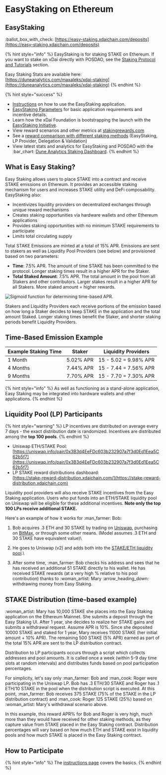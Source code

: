# EasyStaking on Ethereum

## EasyStaking

:ballot\_box\_with\_check: [https://easy-staking.xdaichain.com/deposits](https://easy-staking.xdaichain.com/deposits)

{% hint style="info" %}
EasyStaking is for staking STAKE on Ethereum. If you want to stake on xDai directly with POSDAO, see the [Staking Protocol and Tutorials](../staking-protocol/) section.

Easy Staking Stats are available here:\
[https://duneanalytics.com/maxaleks/xdai-staking](https://duneanalytics.com/maxaleks/xdai-staking)
{% endhint %}

{% hint style="success" %}
* [Instructions](instructions/) on how to use the EasyStaking application.
* [EasyStaking Parameters](easy-staking-parameters.md) for basic application requirements and incentive details.
* Learn how the xDai Foundation is bootstrapping the launch with the [EasyStaking Initiative](../../about-gc/news-and-information/project-updates/easystaking-launch-initiative.md).
* View reward scenarios and other metrics at [stakingrewards.com](https://www.stakingrewards.com/earn/xdai/calculate)&#x20;
* See a [reward comparison with different staking methods](../stake-token/stake-reward-mechanics/staking-rewards-comparison.md) (EasyStaking, LP Provider, Delegation & Validation)
* View latest stats and analytics for EasyStaking and POSDAO with the :bar\_chart: [Dune Analytics Staking Dashboard](https://www.duneanalytics.com/maxaleks/xdai-staking).
{% endhint %}

## What is Easy Staking?

Easy Staking allows users to place STAKE into a contract and receive STAKE emissions on Ethereum. It provides an accessible staking mechanism for users and increases STAKE utility and DeFi composability. EasyStaking also:

* Incentivizes liquidity providers on decentralized exchanges through unique reward mechanisms
* Creates staking opportunities via hardware wallets and other Ethereum applications
* Provides staking opportunities with no minimum STAKE requirements to participate
* Limits total circulating supply

Total STAKE Emissions are minted at a total of 15% APR. Emissions are sent to stakers as well as Liquidity Pool Providers (see below) and provisioned based on two parameters:

* **Time**: 7.5% APR. The amount of time STAKE has been committed to the protocol. Longer staking times result in a higher APR for the Staker.
* **Total Staked Amount**: 7.5% APR. The total amount in the pool from all Stakers and other contributors. Larger stakes result in a higher APR for all Stakers. More staked amount = higher rewards.

![Sigmoid function for determining time-based APR.](../../.gitbook/assets/Sigmoid\_With\_Parameters.png)

Stakers and Liquidity Providers each receive portions of the emission based on how long a Staker decides to keep STAKE in the application and the total amount Staked. Longer staking times benefit the Staker, and shorter staking periods benefit Liquidity Providers.

## Time-Based Emission Example

| Example Staking Time | Staker    | Liquidity Providers   |
| -------------------- | --------- | --------------------- |
| 1 Month              | 5.02% APR | 15 - 5.02 = 9.98% APR |
| 4 Months             | 7.44% APR | 15 - 7.44 = 7.56% APR |
| 9 Months             | 7.70% APR | 15 - 7.70 = 7.30% APR |

{% hint style="info" %}
As well as functioning as a stand-alone application, Easy Staking may be integrated into hardware wallets and other applications.
{% endhint %}

## Liquidity Pool (LP) Participants

{% hint style="warning" %}
LP incentives are distributed on average every 7 days - the exact distribution date is randomized. Incentives are distributed among the **top 100 pools**.&#x20;
{% endhint %}

* Uniswap ETH/STAKE Pool: [https://uniswap.info/pair/0x3B3d4EeFDc603b232907a7f3d0Ed1Eea5C62b5f7](https://uniswap.info/pair/0x3B3d4EeFDc603b232907a7f3d0Ed1Eea5C62b5f7)
* LP STAKE reward distributions dashboard:\
  [https://stake-reward-distribution.xdaichain.com/](https://stake-reward-distribution.xdaichain.com)

Liquidity pool providers will also receive STAKE incentives from the Easy Staking application. Users who put funds into an ETH/STAKE liquidity pool on Uniswap will be eligible for these additional incentives. **Note only the top 100 LPs receive additional STAKE.**&#x20;

&#x20;Here's an example of how it works for :man\_farmer: Bob:

1. Bob acquires .3 ETH and 30 STAKE by trading on [Uniswap](https://uniswap.exchange/swap), purchasing on [BitMax](https://bitmax.io), or through some other means. (Model assumes .3 ETH and 30 STAKE have equivalent value)\

2. He goes to Uniswap (v2) and adds both into the [STAKE/ETH liquidity pool](https://uniswap.info/pair/0x3B3d4EeFDc603b232907a7f3d0Ed1Eea5C62b5f7).\

3. After some time, :man\_farmer: Bob checks his address and sees that he has received an additional 51 STAKE directly to his wallet. He has received STAKE rewards (at a very high % relative to his pool contribution) thanks to :woman\_artist: Mary :arrow\_heading\_down: withdrawing money from Easy Staking.

## STAKE Distribution (time-based example)

:woman\_artist: Mary has 10,000 STAKE she places into the Easy Staking application on the Ethereum Mainnet. She submits a deposit through the Easy Staking UI. After 1 year, she decides to realize her STAKE gains and submits a withdrawal request. Assume APR is 10%. Since she deposited 10000 STAKE and staked for 1 year, Mary receives 11000 STAKE (her initial amount + 10% APR).  The remaining 500 STAKE (5% APR) earned as part of the total 15% APR are sent to the LP distribution contract.

Distribution to LP participants occurs through a script which collects addresses and pool amounts. It is called once a week (within 5-9 day time slots at random intervals) and distributes funds based on pool participation percentages.

For simplicity, let's say only :man\_farmer: Bob and :man\_cook: Roger were participating in the Uniswap LP. Bob has .3 ETH/30 STAKE and Roger has .1 ETH/10 STAKE in the pool when the distribution script is executed.  At this point, :man\_farmer: Bob receives 375 STAKE (75% of the STAKE in the LP distribution contract) and :man\_cook: Roger 125 STAKE (25%) based on :woman\_artist: Mary's withdrawal scenario above.

In this example, this reward APR%  for Bob and Roger is very high, much more than they would have received for other staking methods, as they capture value from STAKE placed in the Easy Staking contract. Distribution percentages will vary based on how much ETH and STAKE exist in liquidity pools and how much STAKE is placed in the Easy Staking contract.&#x20;

## How to Participate

{% hint style="info" %}
The [instructions page](instructions/) covers the basics.
{% endhint %}
